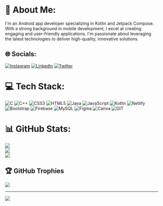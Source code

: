 # 💫 About Me:
I'm an Android app developer specializing in Kotlin and Jetpack Compose. With a strong background in mobile development, I excel at creating engaging and user-friendly applications. I'm passionate about leveraging the latest technologies to deliver high-quality, innovative solutions.


## 🌐 Socials:
[![Instagram](https://img.shields.io/badge/Instagram-%23E4405F.svg?logo=Instagram&logoColor=white)](https://instagram.com/sriram_srk_) [![LinkedIn](https://img.shields.io/badge/LinkedIn-%230077B5.svg?logo=linkedin&logoColor=white)](https://linkedin.com/in/sriramakrishnan-s) [![Twitter](https://img.shields.io/badge/Twitter-%231DA1F2.svg?logo=Twitter&logoColor=white)](https://twitter.com/sriram_srk_) 

# 💻 Tech Stack:
![C](https://img.shields.io/badge/c-%2300599C.svg?style=for-the-badge&logo=c&logoColor=white) ![C++](https://img.shields.io/badge/c++-%2300599C.svg?style=for-the-badge&logo=c%2B%2B&logoColor=white) ![CSS3](https://img.shields.io/badge/css3-%231572B6.svg?style=for-the-badge&logo=css3&logoColor=white) ![HTML5](https://img.shields.io/badge/html5-%23E34F26.svg?style=for-the-badge&logo=html5&logoColor=white) ![Java](https://img.shields.io/badge/java-%23ED8B00.svg?style=for-the-badge&logo=openjdk&logoColor=white) ![JavaScript](https://img.shields.io/badge/javascript-%23323330.svg?style=for-the-badge&logo=javascript&logoColor=%23F7DF1E) ![Kotlin](https://img.shields.io/badge/kotlin-%237F52FF.svg?style=for-the-badge&logo=kotlin&logoColor=white) ![Netlify](https://img.shields.io/badge/netlify-%23000000.svg?style=for-the-badge&logo=netlify&logoColor=#00C7B7) ![Bootstrap](https://img.shields.io/badge/bootstrap-%238511FA.svg?style=for-the-badge&logo=bootstrap&logoColor=white) ![Firebase](https://img.shields.io/badge/Firebase-039BE5?style=for-the-badge&logo=Firebase&logoColor=white) ![MySQL](https://img.shields.io/badge/mysql-%2300000f.svg?style=for-the-badge&logo=mysql&logoColor=white) ![Figma](https://img.shields.io/badge/figma-%23F24E1E.svg?style=for-the-badge&logo=figma&logoColor=white) ![Canva](https://img.shields.io/badge/Canva-%2300C4CC.svg?style=for-the-badge&logo=Canva&logoColor=white) ![GIT](https://img.shields.io/badge/Git-fc6d26?style=for-the-badge&logo=git&logoColor=white)
# 📊 GitHub Stats:
![](https://github-readme-stats.vercel.app/api?username=sriram005&theme=dark&hide_border=false&include_all_commits=false&count_private=false)<br/>
![](https://github-readme-streak-stats.herokuapp.com/?user=sriram005&theme=dark&hide_border=false)<br/>
![](https://github-readme-stats.vercel.app/api/top-langs/?username=sriram005&theme=dark&hide_border=false&include_all_commits=false&count_private=false&layout=compact)

## 🏆 GitHub Trophies
![](https://github-profile-trophy.vercel.app/?username=sriram005&theme=radical&no-frame=false&no-bg=true&margin-w=4)

---
[![](https://visitcount.itsvg.in/api?id=sriram005&icon=1&color=0)](https://visitcount.itsvg.in)

<!-- Proudly created with GPRM ( https://gprm.itsvg.in ) -->

